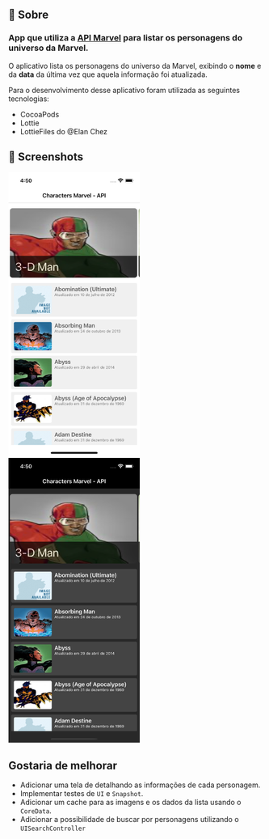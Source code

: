 
## :scroll: Sobre
### <p>App que utiliza a <a href="https://www.marvel.com/characters">API Marvel</a> para listar os personagens do universo da Marvel. </p>

<p> O aplicativo lista os personagens do universo da Marvel, exibindo o <b>nome</b> e da <b>data</b> da última vez que aquela informação foi atualizada.</p>

<p> Para o desenvolvimento desse aplicativo foram utilizada as seguintes tecnologias:</p>

* CocoaPods
* Lottie
* LottieFiles do @Elan Chez

## :camera_flash: Screenshots

<img src="light.png" width="260">&emsp;<img src="dark.png" width="260">


## Gostaria de melhorar
* Adicionar uma tela de detalhando as informações de cada personagem. 
* Implementar testes de `UI` e `Snapshot`. 
* Adicionar um cache para as imagens e os dados da lista usando o `CoreData`.
* Adicionar a possibilidade de buscar por personagens utilizando o `UISearchController`